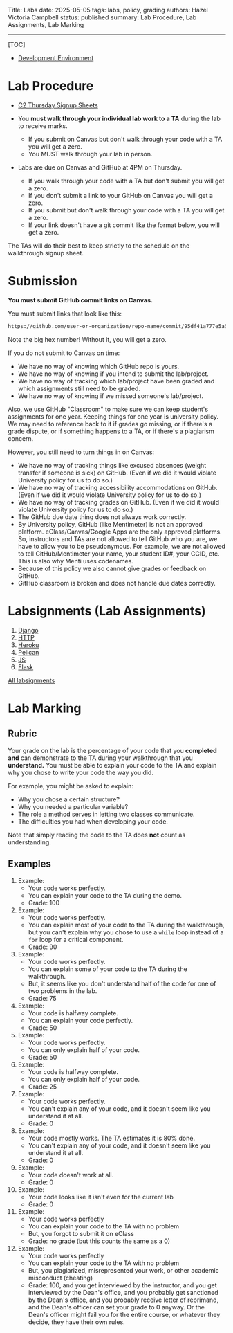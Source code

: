 Title: Labs
date: 2025-05-05
tags: labs, policy, grading
authors: Hazel Victoria Campbell
status: published
summary: Lab Procedure, Lab Assignments, Lab Marking

----

[TOC]

* [Development Environment]({filename}environment.md)

# Lab Procedure

* [C2 Thursday Signup Sheets](https://drive.google.com/drive/folders/18ZrTrM7RheTBpXqPu-mK_2I2zeU9-nE3?usp=sharing)

* You **must walk through your individual lab work to a TA** during the lab to receive marks.
    * If you submit on Canvas but don't walk through your code with a TA you will get a zero.
    * You MUST walk through your lab in person.
* Labs are due on Canvas and GitHub at 4PM on Thursday.
    * If you walk through your code with a TA but don't submit you will get a zero.
    * If you don't submit a link to your GitHub on Canvas you will get a zero.
    * If you submit but don't walk through your code with a TA you will get a zero.
    * If your link doesn't have a git commit like the format below, you will get a zero.

The TAs will do their best to keep strictly to the schedule on the walkthrough signup sheet.

# Submission

**You must submit GitHub commit links on Canvas.**

You must submit links that look like this:

```.txt
https://github.com/user-or-organization/repo-name/commit/95df41a777e5a5b5cda1e5d6c38953d26549f702
```

<aside class="longWarning">
    <p>Note the big hex number! Without it, you will get a zero.</p>
</aside>

If you do not submit to Canvas on time:

* We have no way of knowing which GitHub repo is yours.
* We have no way of knowing if you intend to submit the lab/project.
* We have no way of tracking which lab/project have been graded and which assignments still need to be graded.
* We have no way of knowing if we missed someone's lab/project.

Also, we use GitHub "Classroom" to make sure we can keep student's assignments for one year. Keeping things for one year is university policy. We may need to reference back to it if grades go missing, or if there's a grade dispute, or if something happens to a TA, or if there's a plagiarism concern.

However, you still need to turn things in on Canvas:

* We have no way of tracking things like excused absences (weight transfer if someone is sick) on GitHub. (Even if we did it would violate University policy for us to do so.)
* We have no way of tracking accessibility accommodations on GitHub. (Even if we did it would violate University policy for us to do so.)
* We have no way of tracking grades on GitHub. (Even if we did it would violate University policy for us to do so.)
* The GitHub due date thing does not always work correctly.
* By University policy, GitHub (like Mentimeter) is not an approved platform. eClass/Canvas/Google Apps are the only approved platforms. So, instructors and TAs are not allowed to tell GitHub who you are, we have to allow you to be pseudonymous. For example, we are not allowed to tell GitHub/Mentimeter your name, your student ID#, your CCID, etc. This is also why Menti uses codenames.
* Because of this policy we also cannot give grades or feedback on GitHub.
* GitHub classroom is broken and does not handle due dates correctly.

# Labsignments (Lab Assignments)

1. [Django]({filename}/labsignments/django.md)
2. [HTTP]({filename}/labsignments/http.md)
3. [Heroku]({filename}/labsignments/heroku.md)
4. [Pelican]({filename}/labsignments/pelican.md)
5. [JS]({filename}/labsignments/js.md)
6. [Flask]({filename}/labsignments/flask.md)


[All labsignments]({category}labsignments)

# Lab Marking

## Rubric

Your grade on the lab is the percentage of your code that you **completed and** can demonstrate to the TA during your walkthrough that you **understand.** You must be able to explain your code to the TA and explain why you chose to write your code the way you did.

For example, you might be asked to explain:

* Why you chose a certain structure?
* Why you needed a particular variable?
* The role a method serves in letting two classes communicate.
* The difficulties you had when developing your code.

Note that simply reading the code to the TA does **not** count as understanding.

## Examples

1. Example:
    * Your code works perfectly. 
    * You can explain your code to the TA during the demo.
    * Grade: 100
2. Example:
    * Your code works perfectly.
    * You can explain most of your code to the TA during the walkthrough, but you can't explain why you chose to use a `while` loop instead of a `for` loop for a critical component.
    * Grade: 90
3. Example:
    * Your code works perfectly.
    * You can explain some of your code to the TA during the walkthrough.
    * But, it seems like you don't understand half of the code for one of two problems in the lab.
    * Grade: 75
4. Example:
    * Your code is halfway complete.
    * You can explain your code perfectly.
    * Grade: 50
4. Example:
    * Your code works perfectly.
    * You can only explain half of your code.
    * Grade: 50
5. Example:
    * Your code is halfway complete.
    * You can only explain half of your code.
    * Grade: 25
6. Example:
    * Your code works perfectly.
    * You can't explain any of your code, and it doesn't seem like you understand it at all.
    * Grade: 0
7. Example:
    * Your code mostly works. The TA estimates it is 80% done.
    * You can't explain any of your code, and it doesn't seem like you understand it at all.
    * Grade: 0
8. Example:
    * Your code doesn't work at all.
    * Grade: 0
9. Example:
    * Your code looks like it isn't even for the current lab
    * Grade: 0
10. Example:
    * Your code works perfectly
    * You can explain your code to the TA with no problem
    * But, you forgot to submit it on eClass
    * Grade: no grade (but this counts the same as a 0)
11. Example:
    * Your code works perfectly
    * You can explain your code to the TA with no problem
    * But, you plagiarized, misrepresented your work, or other academic misconduct (cheating)
    * Grade: 100, and you get interviewed by the instructor, and you get interviewed by the Dean's office, and you probably get sanctioned by the Dean's office, and you probably receive letter of reprimand, and the Dean's officer can set your grade to 0 anyway. Or the Dean's officer might fail you for the entire course, or whatever they decide, they have their own rules.
